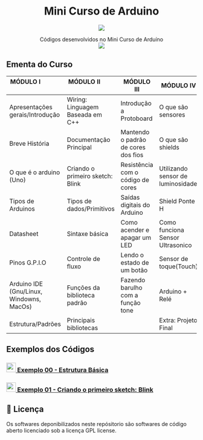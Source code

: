 <h1 align="center"> Mini Curso de Arduino</h1>
<p align="center">
  <img src="https://cdn.arduino.cc/homepage/images/what_is-board.png">
</p>
<p align="center">Códigos desenvolvidos no Mini Curso de Arduíno <br/> <img src="https://img.shields.io/badge/License-GPL%20v3-blue.svg"></p>

<h2>Ementa do Curso</h2>

| MÓDULO I                                | MÓDULO II                         | MÓDULO III                          | MÓDULO IV                        |
|-----------------------------------------|-----------------------------------|-------------------------------------|----------------------------------|
| Apresentações gerais/Introdução         | Wiring: Linguagem Baseada em C++  | Introdução a Protoboard             | O que são sensores               |
| Breve História                          | Documentação Principal            | Mantendo o padrão de cores dos fios | O que são shields                |
| O que é o arduino (Uno)                 | Criando o primeiro sketch: Blink  | Resistência com o código de cores   | Utilizando sensor de luminosidade|
| Tipos de Arduinos                       | Tipos de dados/Primitivos         | Saídas digitais do Arduino          | Shield Ponte H                   |
| Datasheet                               | Sintaxe básica                    | Como acender e apagar um LED        | Como funciona Sensor Ultrasonico |
| Pinos G.P.I.O                           | Controle de fluxo                 | Lendo o estado de um botão          | Sensor de toque(Touch)           |
| Arduino IDE (Gnu/Linux, Windowns, MacOs)| Funções da biblioteca padrão      | Fazendo barulho com a função tone   | Arduino + Relé                   |
| Estrutura/Padrões                       | Principais bibliotecas            |                                     | Extra: Projeto Final             |

<h2>Exemplos dos Códigos</h2>

<h3><a href="https://github.com/WalderlanSena/miniCursoArduino/blob/master/src/exemplo00/exemplo00.ino"> 
  <img src="https://www.arduino.cc/en/pub/skins/arduinoWide/img/Icon_download-01.svg" width="25"> Exemplo 00 - Estrutura Básica
</a></h3>

<h3><a href="https://github.com/WalderlanSena/miniCursoArduino/blob/master/src/exemplo01/exemplo01.ino"> 
  <img src="https://www.arduino.cc/en/pub/skins/arduinoWide/img/Icon_download-01.svg" width="25"> Exemplo 01 - Criando o primeiro sketch: Blink
</a></h3>

## :page_facing_up: Licença
Os softwares deponibilizados neste repósitorio são softwares de código aberto licenciado sob a licença GPL license.
